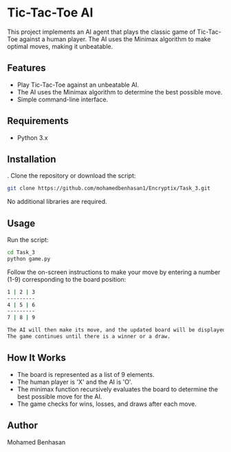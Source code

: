 # Tic-Tac-Toe AI

This project implements an AI agent that plays the classic game of Tic-Tac-Toe against a human player. The AI uses the Minimax algorithm to make optimal moves, making it unbeatable.

## Features

- Play Tic-Tac-Toe against an unbeatable AI.
- The AI uses the Minimax algorithm to determine the best possible move.
- Simple command-line interface.

## Requirements

- Python 3.x

## Installation

 . Clone the repository or download the script:

```bash
git clone https://github.com/mohamedbenhasan1/Encryptix/Task_3.git
```
No additional libraries are required.
## Usage
Run the script:
```bash
cd Task_3
python game.py
```
Follow the on-screen instructions to make your move by entering a number (1-9) corresponding to the board position:
```bash
1 | 2 | 3
---------
4 | 5 | 6
---------
7 | 8 | 9

The AI will then make its move, and the updated board will be displayed.
The game continues until there is a winner or a draw.
```
## How It Works
- The board is represented as a list of 9 elements.
- The human player is 'X' and the AI is 'O'.
- The minimax function recursively evaluates the board to determine the best possible move for the AI.
- The game checks for wins, losses, and draws after each move.
## Author
Mohamed Benhasan
